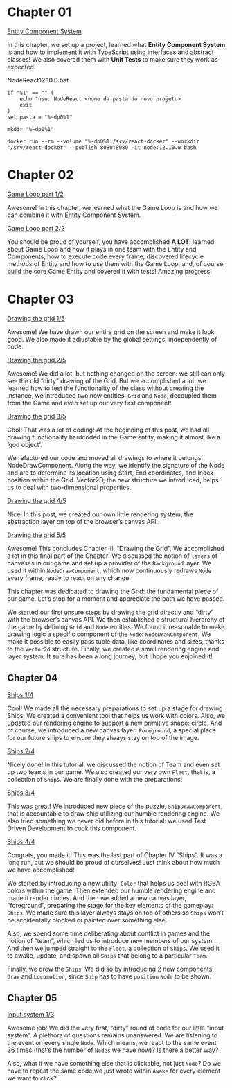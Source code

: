# Chapter 01
[Entity Component System](https://itnext.io/entity-component-system-in-action-with-typescript-f498ca82a08e)

In this chapter, we set up a project, learned what **Entity Component System** is and how to implement it with TypeScript using interfaces and abstract classes! We also covered them with **Unit Tests** to make sure they work as expected.

NodeReact12.10.0.bat
```
if "%1" == "" (
	echo "uso: NodeReact <nome da pasta do novo projeto>
	exit
)
set pasta = "%~dp0%1"

mkdir "%~dp0%1"

docker run --rm --volume "%~dp0%1:/srv/react-docker" --workdir "/srv/react-docker" --publish 8080:8080 -it node:12.10.0 bash
```
# Chapter 02
[Game Loop part 1/2](https://levelup.gitconnected.com/gamedev-patterns-and-algorithms-with-typescript-game-loop-part-1-2-699919bb9b71)

Awesome! In this chapter, we learned what the Game Loop is and how we can combine it with Entity Component System.

[Game Loop part 2/2](https://levelup.gitconnected.com/gamedev-patterns-and-algorithms-in-action-with-typescript-game-loop-2-2-c0d57a8e5ec2)

You should be proud of yourself, you have accomplished **A LOT**: learned about Game Loop and how it plays in one team with the Entity and Components, how to execute code every frame, discovered lifecycle methods of Entity and how to use them with the Game Loop, and, of course, build the core Game Entity and covered it with tests! Amazing progress!

# Chapter 03
[Drawing the grid 1/5](https://itnext.io/building-a-game-with-typescript-drawing-grid-1-5-aaf68797a0bb)

Awesome! We have drawn our entire grid on the screen and make it look good. We also made it adjustable by the global settings, independently of code.

[Drawing the grid 2/5](https://javascript.plainenglish.io/building-a-game-with-typescript-drawing-grid-2-5-206555719490)

Awesome! We did a lot, but nothing changed on the screen: we still can only see the old “dirty” drawing of the Grid. But we accomplished a lot: we learned how to test the functionality of the class without creating the instance, we introduced two new entities: ```Grid``` and ```Node```, decoupled them from the Game and even set up our very first component!

[Drawing the grid 3/5](https://medium.datadriveninvestor.com/building-a-game-with-typescript-drawing-grid-3-5-1fb94211c4aa)

Cool! That was a lot of coding! At the beginning of this post, we had all drawing functionality hardcoded in the Game entity, making it almost like a ‘god object’.

We refactored our code and moved all drawings to where it belongs: NodeDrawComponent. Along the way, we identify the signature of the Node and are to determine its location using Start, End coordinates, and Index position within the Grid. Vector2D, the new structure we introduced, helps us to deal with two-dimensional properties.

[Drawing the grid 4/5](https://medium.com/swlh/building-a-game-with-typescript-iii-drawing-grid-4-5-398af1dd638d)

Nice! In this post, we created our own little rendering system, the abstraction layer on top of the browser’s canvas API.

[Drawing the grid 5/5](https://medium.com/@gregsolo/building-a-game-with-typescript-drawing-grid-5-5-49454917b3af)

Awesome! This concludes Chapter III, “Drawing the Grid”. We accomplished a lot in this final part of the Chapter! We discussed the notion of ```layers``` of canvases in our game and set up a provider of the ```Background``` layer. We used it within ```NodeDrawComponent```, which now continuously redraws ```Node``` every frame, ready to react on any change.

This chapter was dedicated to drawing the Grid: the fundamental piece of our game. Let’s stop for a moment and appreciate the path we have passed.

We started our first unsure steps by drawing the grid directly and “dirty” with the browser’s canvas API. We then established a structural hierarchy of the game by defining ```Grid``` and ```Node``` entities. We found it reasonable to make drawing logic a specific component of the ```Node```: ```NodeDrawComponent```. We make it possible to easily pass tuple data, like coordinates and sizes, thanks to the ```Vector2d``` structure. Finally, we created a small rendering engine and layer system. It sure has been a long journey, but I hope you enjoined it!

## Chapter 04
[Ships 1/4](https://levelup.gitconnected.com/building-a-game-with-typescript-colors-and-layers-337b0e4d71f)

Cool! We made all the necessary preparations to set up a stage for drawing Ships. We created a convenient tool that helps us work with colors. Also, we updated our rendering engine to support a new primitive shape: circle. And of course, we introduced a new canvas layer: ```Foreground```, a special place for our future ships to ensure they always stay on top of the image.

[Ships 2/4](https://medium.datadriveninvestor.com/building-a-game-with-typescript-team-and-fleet-f223d39e9248)

Nicely done! In this tutorial, we discussed the notion of Team and even set up two teams in our game. We also created our very own ```Fleet```, that is, a collection of ```Ships```. We are finally done with the preparations!

[Ships 3/4](https://levelup.gitconnected.com/building-a-game-with-typescript-drawing-ship-14e6c19caa38)

This was great! We introduced new piece of the puzzle, ```ShipDrawComponent```, that is accountable to draw ship utilizing our humble rendering engine. We also tried something we never did before in this tutorial: we used Test Driven Development to cook this component.

[Ships 4/4](https://medium.com/swlh/building-a-game-with-typescript-ship-and-locomotion-4f5969675993)

Congrats, you made it! This was the last part of Chapter IV “Ships”. It was a long run, but we should be proud of ourselves! Just think about how much we have accomplished!

We started by introducing a new utility: ```Color``` that helps us deal with RGBA colors within the game. Then extended our humble rendering engine and made it render circles. And then we added a new canvas layer, “foreground”, preparing the stage for the key elements of the gameplay: ```Ships```. We made sure this layer always stays on top of others so ```Ships``` won’t be accidentally blocked or painted over something else.

Also, we spend some time deliberating about conflict in games and the notion of “team”, which led us to introduce new members of our system. And then we jumped straight to the ```Fleet```, a collection of ```Ships```. We used it to awake, update, and spawn all ```Ships``` that belong to a particular ```Team```.

Finally, we drew the ```Ships```! We did so by introducing 2 new components: ```Draw``` and ```Locomotion```, since ```Ship``` has to have ```position``` ```Node``` to be shown.

## Chapter 05
[Input system 1/3](https://itnext.io/building-a-game-with-typescript-input-system-1-3-46d0b3dd7662)

Awesome job! We did the very first, “dirty” round of code for our little “input system”. A plethora of questions remains unanswered. We are listening to the event on every single ```Node```. Which means, we react to the same event 36 times (that’s the number of ```Nodes``` we have now)? Is there a better way?

Also, what if we have something else that is clickable, not just ```Node```? Do we have to repeat the same code we just wrote within ```Awake``` for every element we want to click?
